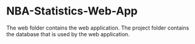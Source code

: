 # NBA-Statistics-Web-App
The web folder contains the web application.
The project folder contains the database that is used by the web application.
